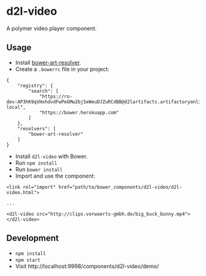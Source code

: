 # d2l-video

A polymer video player component.

## Usage

* Install [bower-art-resolver](https://www.npmjs.com/package/bower-art-resolver).
* Create a `.bowerrc` file in your project:
```
{
	"registry": {
		"search": [
			"https://ro-dev:AP3hK9qVHxhdvdFwPeGMw2bj5eWeuDJZuRCdBB@d2lartifacts.artifactoryonline.com/d2lartifacts/api/bower/bower-local",
			"https://bower.herokuapp.com"
  		]
	},
	"resolvers": [
		"bower-art-resolver"
	]
}
```
* Install `d2l-video` with Bower.
* Run `npm install`
* Run `bower install`
* Import and use the component:
```
<link rel="import" href="path/to/bower_components/d2l-video/d2l-video.html">

...

<d2l-video src="http://clips.vorwaerts-gmbh.de/big_buck_bunny.mp4"></d2l-video>
```

## Development

* `npm install`
* `npm start`
* Visit http://localhost:9998/components/d2l-video/demo/

